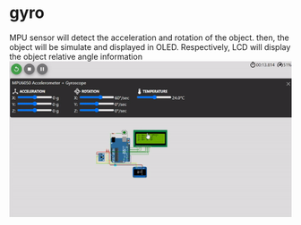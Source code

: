 ﻿# gyro

MPU sensor will detect the acceleration and rotation of the object. then, the object will be simulate and displayed in OLED. Respectively, LCD will display the object relative angle information
<img src="ilustrasi.gif">

